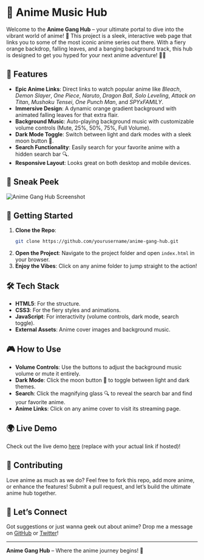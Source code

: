 # 🎌 Anime Music Hub

Welcome to the **Anime Gang Hub** – your ultimate portal to dive into the vibrant world of anime! 🚀 This project is a sleek, interactive web page that links you to some of the most iconic anime series out there. With a fiery orange backdrop, falling leaves, and a banging background track, this hub is designed to get you hyped for your next anime adventure! 🍂🎶

## 🌟 Features
- **Epic Anime Links**: Direct links to watch popular anime like *Bleach*, *Demon Slayer*, *One Piece*, *Naruto*, *Dragon Ball*, *Solo Leveling*, *Attack on Titan*, *Mushoku Tensei*, *One Punch Man*, and *SPYxFAMILY*.
- **Immersive Design**: A dynamic orange gradient background with animated falling leaves for that extra flair.
- **Background Music**: Auto-playing background music with customizable volume controls (Mute, 25%, 50%, 75%, Full Volume).
- **Dark Mode Toggle**: Switch between light and dark modes with a sleek moon button 🌙.
- **Search Functionality**: Easily search for your favorite anime with a hidden search bar 🔍.
- **Responsive Layout**: Looks great on both desktop and mobile devices.

## 📸 Sneak Peek
![Anime Gang Hub Screenshot](https://via.placeholder.com/800x400.png?text=Anime+Gang+Hub+Screenshot)

## 🚀 Getting Started
1. **Clone the Repo**:
   ```bash
   git clone https://github.com/yourusername/anime-gang-hub.git
   ```
2. **Open the Project**:
   Navigate to the project folder and open `index.html` in your browser.
3. **Enjoy the Vibes**:
   Click on any anime folder to jump straight to the action!

## 🛠️ Tech Stack
- **HTML5**: For the structure.
- **CSS3**: For the fiery styles and animations.
- **JavaScript**: For interactivity (volume controls, dark mode, search toggle).
- **External Assets**: Anime cover images and background music.

## 🎮 How to Use
- **Volume Controls**: Use the buttons to adjust the background music volume or mute it entirely.
- **Dark Mode**: Click the moon button 🌙 to toggle between light and dark themes.
- **Search**: Click the magnifying glass 🔍 to reveal the search bar and find your favorite anime.
- **Anime Links**: Click on any anime cover to visit its streaming page.

## 🌍 Live Demo
Check out the live demo [here](#) (replace with your actual link if hosted)!

## 🤝 Contributing
Love anime as much as we do? Feel free to fork this repo, add more anime, or enhance the features! Submit a pull request, and let’s build the ultimate anime hub together.

## 💬 Let’s Connect
Got suggestions or just wanna geek out about anime? Drop me a message on [GitHub](https://github.com/yourusername) or [Twitter](https://twitter.com/yourusername)!

---

**Anime Gang Hub** – Where the anime journey begins! 🎉
